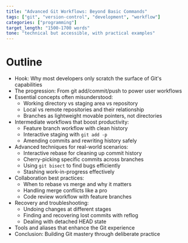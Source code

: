 ```yaml
---
title: "Advanced Git Workflows: Beyond Basic Commands"
tags: ["git", "version-control", "development", "workflow"]
categories: ["programming"]
target_length: "1500-1700 words"
tone: "technical but accessible, with practical examples"
---
```


# Outline

- Hook: Why most developers only scratch the surface of Git's capabilities
- The progression: From git add/commit/push to power user workflows
- Essential concepts often misunderstood:
  - Working directory vs staging area vs repository
  - Local vs remote repositories and their relationship
  - Branches as lightweight movable pointers, not directories
- Intermediate workflows that boost productivity:
  - Feature branch workflow with clean history
  - Interactive staging with `git add -p`
  - Amending commits and rewriting history safely
- Advanced techniques for real-world scenarios:
  - Interactive rebase for cleaning up commit history
  - Cherry-picking specific commits across branches
  - Using `git bisect` to find bugs efficiently
  - Stashing work-in-progress effectively
- Collaboration best practices:
  - When to rebase vs merge and why it matters
  - Handling merge conflicts like a pro
  - Code review workflow with feature branches
- Recovery and troubleshooting:
  - Undoing changes at different stages
  - Finding and recovering lost commits with reflog
  - Dealing with detached HEAD state
- Tools and aliases that enhance the Git experience
- Conclusion: Building Git mastery through deliberate practice
